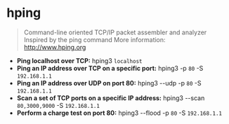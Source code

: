 # hping
> Command-line oriented TCP/IP packet assembler and analyzer
> Inspired by the ping command
> More information: <http://www.hping.org>
- **Ping localhost over TCP:**
hping3 `localhost`
- **Ping an IP address over TCP on a specific port:**
hping3 -p `80` -S `192.168.1.1`
- **Ping an IP address over UDP on port 80:**
hping3 --udp -p `80` -S `192.168.1.1`
- **Scan a set of TCP ports on a specific IP address:**
hping3 --scan `80,3000,9000` -S `192.168.1.1`
- **Perform a charge test on port 80:**
hping3 --flood -p `80` -S `192.168.1.1`
